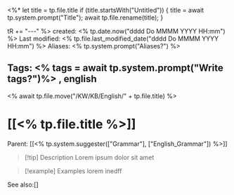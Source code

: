 

<%*
  let title = tp.file.title
  if (title.startsWith("Untitled")) {
    title = await tp.system.prompt("Title");
    await tp.file.rename(title);
  } 
  
  tR += "---"
%>
created: <% tp.date.now("dddd Do MMMM YYYY HH:mm") %>
Last modified: <% tp.file.last_modified_date("dddd Do MMMM YYYY HH:mm") %>
Aliases: <% tp.system.prompt("Aliases?") %>

Tags: <% tags = await tp.system.prompt("Write tags?")%> ,  english
---
<% await tp.file.move("/KW/KB/English/" + tp.file.title) %>
# [[<% tp.file.title %>]]

Parent: [[<% tp.system.suggester(["Grammar"], ["English_Grammar"]) %>]]

> [!tip] Description
> Lorem ipsum dolor sit amet

>[!example] Examples
>lorem inedff


See also:[]